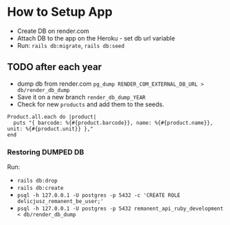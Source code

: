 # How to Setup App
- Create DB on render.com
- Attach DB to the app on the Heroku - set db url variable
- Run: `rails db:migrate`, `rails db:seed`

## TODO after each year
- dump db from render.com `pg_dump RENDER_COM_EXTERNAL_DB_URL > db/render_db_dump`
- Save it on a new branch `render_db_dump_YEAR`
- Check for new `products` and add them to the seeds.
```
Product.all.each do |product|
  puts "{ barcode: %{#{product.barcode}}, name: %{#{product.name}}, unit: %{#{product.unit}} },"
end
```

### Restoring DUMPED DB
Run:
- `rails db:drop`
- `rails db:create`
- `psql -h 127.0.0.1 -U postgres -p 5432 -c 'CREATE ROLE delicjusz_remanent_be_user;'`
- `psql -h 127.0.0.1 -U postgres -p 5432 remanent_api_ruby_development < db/render_db_dump`
